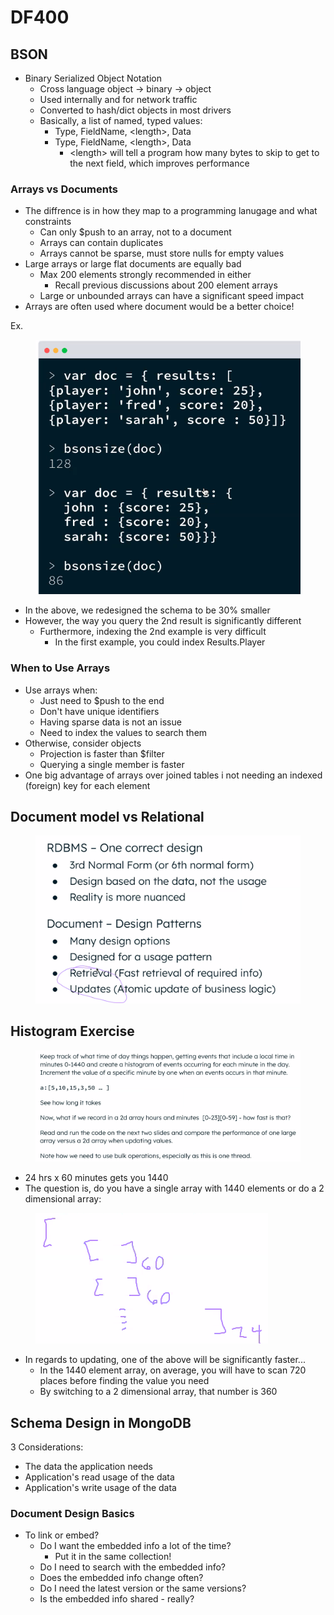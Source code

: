 # DF400

## BSON

* Binary Serialized Object Notation
  * Cross language object -> binary -> object
  * Used internally and for network traffic
  * Converted to hash/dict objects in most drivers
  * Basically, a list of named, typed values:
    * Type, FieldName, \<length>, Data
    * Type, FieldName, \<length>, Data
      * \<length> will tell a program how many bytes to skip to get to the next field, which improves performance

### Arrays vs Documents

* The diffrence is in how they map to a programming lanugage and what constraints
  * Can only $push to an array, not to a document
  * Arrays can contain duplicates
  * Arrays cannot be sparse, must store nulls for empty values
* Large arrays or large flat documents are equally bad
  * Max 200 elements strongly recommended in either
    * Recall previous discussions about 200 element arrays
  * Large or unbounded arrays can have a significant speed impact
* Arrays are often used where document would be a better choice!



Ex.&#x20;

<figure><img src="../../.gitbook/assets/image (45).png" alt=""><figcaption></figcaption></figure>

* In the above, we redesigned the schema to be 30% smaller
* However, the way you query the 2nd result is significantly different
  * Furthermore, indexing the 2nd example is very difficult
    * In the first example, you could index Results.Player

### When to Use Arrays

* Use arrays when:
  * Just need to $push to the end
  * Don't have unique identifiers&#x20;
  * Having sparse data is not an issue
  * Need to index the values to search them
* Otherwise, consider objects
  * Projection is faster than $filter
  * Querying a single member is faster
* One big advantage of arrays over joined tables i not needing an indexed (foreign) key for each element



## Document model vs Relational

<figure><img src="../../.gitbook/assets/image (46).png" alt=""><figcaption></figcaption></figure>



## Histogram Exercise

<figure><img src="../../.gitbook/assets/image (47).png" alt=""><figcaption></figcaption></figure>

* 24 hrs x 60 minutes gets you 1440
* The question is, do you have a single array with 1440 elements or do a 2 dimensional array:

<figure><img src="../../.gitbook/assets/image (48).png" alt=""><figcaption></figcaption></figure>

* In regards to updating, one of the above will be significantly faster...
  * In the 1440 element array, on average, you will have to scan 720 places before finding the value you need
  * By switching to a 2 dimensional array, that number is 360

## Schema Design in MongoDB

3 Considerations:

* The data the application needs
* Application's read usage of the data
* Application's write usage of the data



### Document Design Basics

* To link or embed?
  * Do I want the embedded info a lot of the time?
    * Put it in the same collection!
  * Do I need to search with the embedded info?
  * Does the embedded info change often?
  * Do I need the latest version or the same versions?
  * Is the embedded info shared - really?


